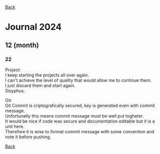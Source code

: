 [Back](index.md)

# Journal 2024

## 12 (month)

### 22

Project:  
I keep starting the projects all over again.  
I can't achieve the level of quality that would allow me to continue them.  
I just discard them and start again.  
Sisyphus.

Git:  
Git Commit is criptografically secured, key is generated even with commit message.  
Unfortunatly this means commit message must be well put togheter.  
It would be nice if code was secure and documentation editable but it is a unit here.  
Therefore it is wise to format commit message with some convention and note it before pushing.

[Back](index.md)
